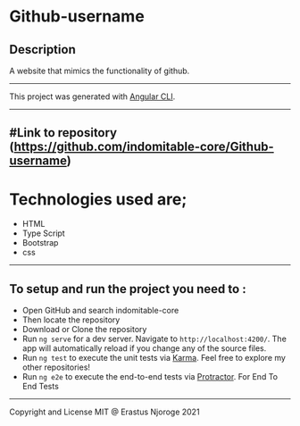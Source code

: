# Github-username

## Description
A website that mimics the functionality of github. 

---

This project was generated with [Angular CLI](https://github.com/angular/angular-cli).

---
#Link to repository
(https://github.com/indomitable-core/Github-username)
---

# Technologies used are;
* HTML
* Type Script
* Bootstrap
* css

---

## To setup and run the project you need to :

* Open GitHub and search indomitable-core 
* Then locate the repository 
* Download or Clone the repository
* Run `ng serve` for a dev server. Navigate to `http://localhost:4200/`. The app will automatically reload if you change any of the source files.
* Run `ng test` to execute the unit tests via [Karma](https://karma-runner.github.io).
Feel free to explore my other repositories!
* Run `ng e2e` to execute the end-to-end tests via [Protractor](http://www.protractortest.org/). For End To End Tests

---
Copyright and License
MIT @ Erastus Njoroge
2021
